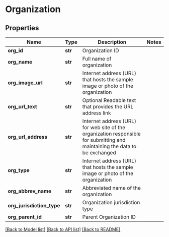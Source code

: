 # Organization

## Properties
Name | Type | Description | Notes
------------ | ------------- | ------------- | -------------
**org_id** | **str** | Organization ID | 
**org_name** | **str** | Full name of organization | 
**org_image_url** | **str** | Internet address (URL) that hosts the sample image or photo of the organization | 
**org_url_text** | **str** | Optional Readable text that provides the URL address link | 
**org_url_address** | **str** | Internet address (URL) for web site of the organization responsible for submitting and maintaining the data to be exchanged | 
**org_type** | **str** | Internet address (URL) that hosts the sample image or photo of the organization | 
**org_abbrev_name** | **str** | Abbreviated name of the organization | 
**org_jurisdiction_type** | **str** | Organization jurisdiction type | 
**org_parent_id** | **str** | Parent Organization ID | 

[[Back to Model list]](../README.md#documentation-for-models) [[Back to API list]](../README.md#documentation-for-api-endpoints) [[Back to README]](../README.md)

